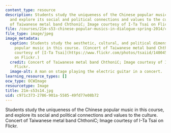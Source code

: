 ```yaml
---
content_type: resource
description: Students study the uniqueness of the Chinese popular music in this course,
  and explore its social and political connections and values to the culture. Concert
  of Taiwanese metal band ChthoniC; Image courtesy of I-Ta Tsai on Flickr.
file: /courses/21m-s53-chinese-popular-musics-in-dialogue-spring-2014/c971c3732786901a558549fd77e08b72_21m-s53s14.jpg
file_type: image/jpeg
image_metadata:
  caption: Students study the aesthetic, cultural, and political dimensions of Chinese-language
    popular music in this course. (Concert of Taiwanese metal band ChthoniC; Image
    courtesy of [I-Ta Tsai](https://www.flickr.com/photos/tsaiid/14004563662/in/set-72157644346326683)
    on Flickr.)
  credit: Concert of Taiwanese metal band ChthoniC; Image courtesy of I-Ta Tsai on
    Flickr.
  image-alt: A man on stage playing the electric guitar in a concert.
learning_resource_types: []
ocw_type: OCWImage
resourcetype: Image
title: 21m-s53s14.jpg
uid: c971c373-2786-901a-5585-49fd77e08b72
---
```

Students study the uniqueness of the Chinese popular music in this course, and explore its social and political connections and values to the culture. Concert of Taiwanese metal band ChthoniC; Image courtesy of I-Ta Tsai on Flickr.

